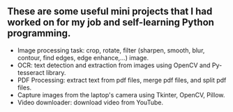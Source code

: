 ## These are some useful mini projects that I had worked on for my job and self-learning Python programming.

- Image processing task: crop, rotate, filter (sharpen, smooth, blur, contour, find edges, edge enhance,...) image.
- OCR: text detection and extraction from images using OpenCV and Py-tesseract library.
- PDF Processing: extract text from pdf files, merge pdf files, and split pdf files.
- Capture images from the laptop's camera using Tkinter, OpenCV, Pillow.
- Video downloader: download video from YouTube.
